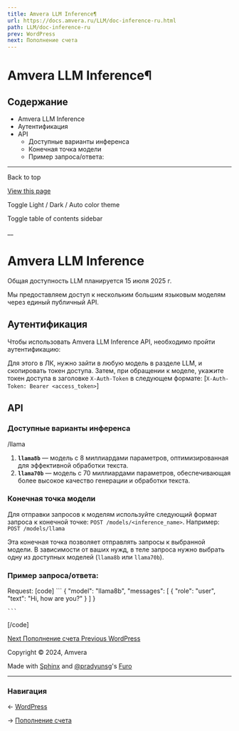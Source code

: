```yaml
---
title: Amvera LLM Inference¶
url: https://docs.amvera.ru/LLM/doc-inference-ru.html
path: LLM/doc-inference-ru
prev: WordPress
next: Пополнение счета
---
```


# Amvera LLM Inference¶

## Содержание

- Amvera LLM Inference
- Аутентификация
- API
  - Доступные варианты инференса
  - Конечная точка модели
  - Пример запроса/ответа:

---

Back to top

[ View this page ](<../_sources/LLM/doc-inference-ru.md.txt> "View this page")

Toggle Light / Dark / Auto color theme

Toggle table of contents sidebar

__

# Amvera LLM Inference

Общая доступность LLM планируется 15 июля 2025 г.

Мы предоставляем доступ к нескольким большим языковым моделям через единый публичный API.

## Аутентификация

Чтобы использовать Amvera LLM Inference API, необходимо пройти аутентификацию:

Для этого в ЛК, нужно зайти в любую модель в разделе LLM, и скопировать токен доступа. Затем, при обращении к моделе, укажите токен доступа в заголовке ``X-Auth-Token`` в следующем формате: [``X-Auth-Token: Bearer <access_token>``]

## API

### Доступные варианты инференса

/llama
1. **``llama8b``** — модель с 8 миллиардами параметров, оптимизированная для эффективной обработки текста.
2. **``llama70b``** — модель с 70 миллиардами параметров, обеспечивающая более высокое качество генерации и обработки текста.

### Конечная точка модели

Для отправки запросов к моделям используйте следующий формат запроса к конечной точке: ``POST /models/<inference_name>``. Например: ``POST /models/llama``

Эта конечная точка позволяет отправлять запросы к выбранной модели. В зависимости от ваших нужд, в теле запроса нужно выбрать одну из доступных моделей (``llama8b`` или ``llama70b``).

### Пример запроса/ответа:

Request:
[code] 
    ```
    {
      "model": "llama8b", 
      "messages": [
        {
          "role": "user",
          "text": "Hi, how are you?"
        }
      ]
    }
    
    ```
    
[/code]

[ Next Пополнение счета ](../general/topup.md) [ Previous WordPress ](../marketplace/wordpress.md)

Copyright © 2024, Amvera 

Made with [Sphinx](<https://www.sphinx-doc.org/>) and [@pradyunsg](<https://pradyunsg.me>)'s [Furo](<https://github.com/pradyunsg/furo>)


---

### Навигация

← [WordPress](marketplace/wordpress.md)

→ [Пополнение счета](general/topup.md)
